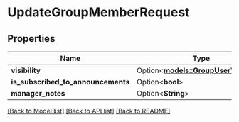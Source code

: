 # UpdateGroupMemberRequest

## Properties

Name | Type | Description | Notes
------------ | ------------- | ------------- | -------------
**visibility** | Option<[**models::GroupUserVisibility**](GroupUserVisibility.md)> |  | [optional]
**is_subscribed_to_announcements** | Option<**bool**> |  | [optional]
**manager_notes** | Option<**String**> |  | [optional]

[[Back to Model list]](../README.md#documentation-for-models) [[Back to API list]](../README.md#documentation-for-api-endpoints) [[Back to README]](../README.md)


